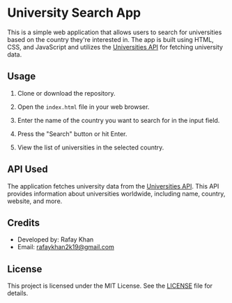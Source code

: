 # University Search App

This is a simple web application that allows users to search for universities based on the country they're interested in. The app is built using HTML, CSS, and JavaScript and utilizes the [Universities API](http://universities.hipolabs.com/) for fetching university data.

## Usage

1. Clone or download the repository.

2. Open the `index.html` file in your web browser.

3. Enter the name of the country you want to search for in the input field.

4. Press the "Search" button or hit Enter.

5. View the list of universities in the selected country.

## API Used

The application fetches university data from the [Universities API](http://universities.hipolabs.com/). This API provides information about universities worldwide, including name, country, website, and more.

## Credits

- Developed by: Rafay Khan
- Email: rafaykhan2k19@gmail.com

## License

This project is licensed under the MIT License. See the [LICENSE](LICENSE) file for details.
